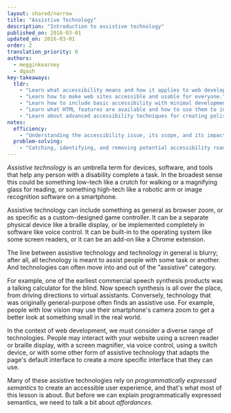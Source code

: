 ```yaml
---
layout: shared/narrow
title: "Assistive Technology"
description: "Introduction to assistive technology"
published_on: 2016-03-01
updated_on: 2016-03-01
order: 2
translation_priority: 0
authors:
  - megginkearney
  - dgash
key-takeaways:
  tldr: 
    - "Learn what accessibility means and how it applies to web development."
    - "Learn how to make web sites accessible and usable for everyone."
    - "Learn how to include basic accessibility with minimal development impace."
    - "Learn what HTML features are available and how to use them to improve accessibility."
    - "Learn about advanced accessibility techniques for creating polished accessibility experiences."
notes:
  efficiency:
    - "Understanding the accessibility issue, its scope, and its impact can make you a better web developer."
  problem-solving:
    - "Catching, identifying, and removing potential accessibility roadblocks before they happen can improve your development process and reduce maintenance requirements."
---
```


*Assistive technology* is an umbrella term for devices, software, and tools that help any person with a disability complete a task. In the broadest sense this could be something low-tech like a crutch for walking or a magnifying glass for reading, or something high-tech like a robotic arm or image recognition software on a smartphone.

Assistive technology can include something as general as browser zoom, or as specific as a custom-designed game controller. It can be a separate physical device like a braille display, or be implemented completely in software like voice control. It can be built-in to the operating system like some screen readers, or it can be an add-on like a Chrome extension.

The line between assistive technology and technology in general is blurry; after all, all technology is meant to assist people with some task or another. And technologies can often move into and out of the "assistive" category.

For example, one of the earliest commercial speech synthesis products was a talking calculator for the blind. Now speech synthesis is all over the place, from driving directions to virtual assistants. Conversely, technology that was originally general-purpose often finds an assistive use. For example, people with low vision may use their smartphone's camera zoom to get a better look at something small in the real world.

In the context of web development, we must consider a diverse range of technologies. People may interact with your website using a screen reader or braille display, with a screen magnifier, via voice control, using a switch device, or with some other form of assistive technology that adapts the page's default interface to create a more specific interface that they can use.

Many of these assistive technologies rely on *programmatically expressed semantics* to create an accessible user experience, and that's what most of this lesson is about. But before we can explain programmatically expressed semantics, we need to talk a bit about *affordances*.
